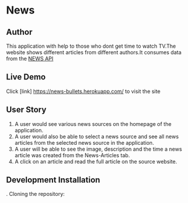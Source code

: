 # News

## Author

This application with help to those who dont get time to watch TV.The website shows different articles from different authors.It consumes data from the [NEWS API](https://newsapi.org/)

## Live Demo

Click [link] https://news-bullets.herokuapp.com/ to visit the site

## User Story

1. A user would see various news sources on the homepage of the application.
2. A user would also be able to select a news source and see all news articles from the selected news source in the application.
3. A user will be able to see the image, description and the time a news article was created from the News-Articles tab.
4. A click on an article and read the full article on the source website.

## Development Installation
. Cloning the repository: